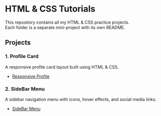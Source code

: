 # HTML & CSS Tutorials

This repository contains all my HTML & CSS practice projects.  
Each folder is a separate mini-project with its own README.

## Projects

### 1. Profile Card 
A responsive profile card layout built using HTML & CSS.
- [Responsive Profile](https://adarshabhishek.github.io/HTML-CSS-Tutorials/Responsive%20Profile/index.html)  

### 2. SideBar Menu  
A sidebar navigation menu with icons, hover effects, and social media links.  
- [SideBar Menu](https://adarshabhishek.github.io/HTML-CSS-Tutorials/SideBar/index.html)  

